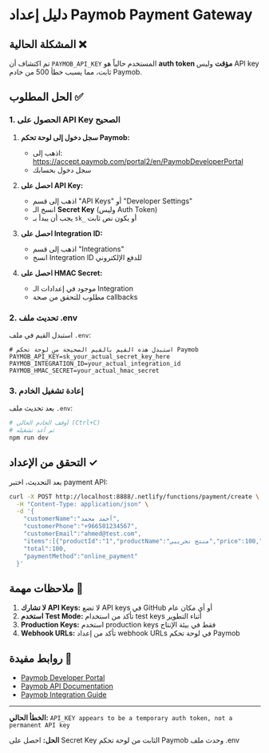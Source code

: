 # دليل إعداد Paymob Payment Gateway

## المشكلة الحالية ❌

تم اكتشاف أن `PAYMOB_API_KEY` المستخدم حالياً هو **auth token مؤقت** وليس API key ثابت، مما يسبب خطأ 500 من خادم Paymob.

## الحل المطلوب ✅

### 1. الحصول على API Key الصحيح

1. **سجل دخول إلى لوحة تحكم Paymob:**
   - اذهب إلى: https://accept.paymob.com/portal2/en/PaymobDeveloperPortal
   - سجل دخول بحسابك

2. **احصل على API Key:**
   - اذهب إلى قسم "API Keys" أو "Developer Settings"
   - انسخ الـ **Secret Key** (وليس Auth Token)
   - يجب أن يبدأ بـ `sk_` أو يكون نص ثابت

3. **احصل على Integration ID:**
   - اذهب إلى قسم "Integrations"
   - انسخ Integration ID للدفع الإلكتروني

4. **احصل على HMAC Secret:**
   - موجود في إعدادات الـ Integration
   - مطلوب للتحقق من صحة callbacks

### 2. تحديث ملف .env

استبدل القيم في ملف `.env`:

```env
# استبدل هذه القيم بالقيم الصحيحة من لوحة تحكم Paymob
PAYMOB_API_KEY=sk_your_actual_secret_key_here
PAYMOB_INTEGRATION_ID=your_actual_integration_id
PAYMOB_HMAC_SECRET=your_actual_hmac_secret
```

### 3. إعادة تشغيل الخادم

بعد تحديث ملف `.env`:

```bash
# أوقف الخادم الحالي (Ctrl+C)
# ثم أعد تشغيله
npm run dev
```

## التحقق من الإعداد ✓

بعد التحديث، اختبر payment API:

```bash
curl -X POST http://localhost:8888/.netlify/functions/payment/create \
  -H "Content-Type: application/json" \
  -d '{
    "customerName":"أحمد محمد",
    "customerPhone":"+966501234567",
    "customerEmail":"ahmed@test.com",
    "items":[{"productId":"1","productName":"منتج تجريبي","price":100,"quantity":1}],
    "total":100,
    "paymentMethod":"online_payment"
  }'
```

## ملاحظات مهمة 📝

1. **لا تشارك API Keys:** لا تضع API keys في GitHub أو أي مكان عام
2. **استخدم Test Mode:** تأكد من استخدام test keys أثناء التطوير
3. **Production Keys:** استخدم production keys فقط في بيئة الإنتاج
4. **Webhook URLs:** تأكد من إعداد webhook URLs في لوحة تحكم Paymob

## روابط مفيدة 🔗

- [Paymob Developer Portal](https://accept.paymob.com/portal2/en/PaymobDeveloperPortal)
- [Paymob API Documentation](https://docs.paymob.com/)
- [Paymob Integration Guide](https://docs.paymob.com/docs/accept-standard-redirect)

---

**الخطأ الحالي:** `API_KEY appears to be a temporary auth token, not a permanent API key`

**الحل:** احصل على Secret Key الثابت من لوحة تحكم Paymob وحدث ملف .env